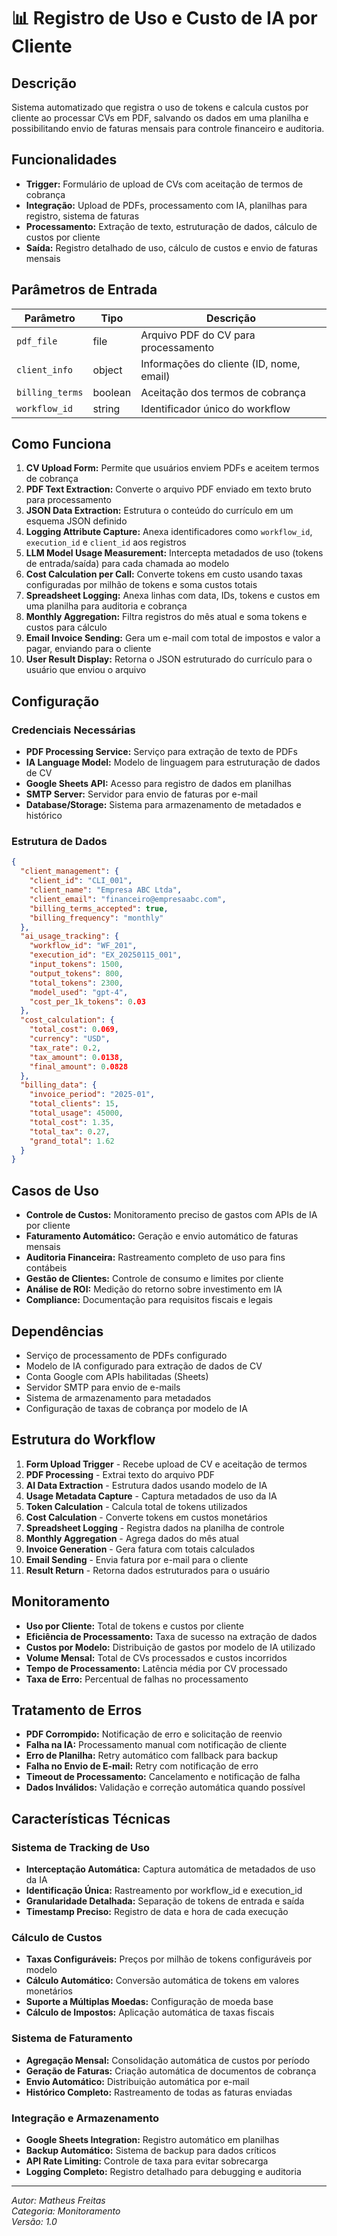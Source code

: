 # 📊 Registro de Uso e Custo de IA por Cliente

## Descrição

Sistema automatizado que registra o uso de tokens e calcula custos por cliente ao processar CVs em PDF, salvando os dados em uma planilha e possibilitando envio de faturas mensais para controle financeiro e auditoria.

## Funcionalidades

- **Trigger:** Formulário de upload de CVs com aceitação de termos de cobrança
- **Integração:** Upload de PDFs, processamento com IA, planilhas para registro, sistema de faturas
- **Processamento:** Extração de texto, estruturação de dados, cálculo de custos por cliente
- **Saída:** Registro detalhado de uso, cálculo de custos e envio de faturas mensais

## Parâmetros de Entrada

| Parâmetro       | Tipo    | Descrição                                |
| --------------- | ------- | ---------------------------------------- |
| `pdf_file`      | file    | Arquivo PDF do CV para processamento     |
| `client_info`   | object  | Informações do cliente (ID, nome, email) |
| `billing_terms` | boolean | Aceitação dos termos de cobrança         |
| `workflow_id`   | string  | Identificador único do workflow          |

## Como Funciona

1. **CV Upload Form:** Permite que usuários enviem PDFs e aceitem termos de cobrança
2. **PDF Text Extraction:** Converte o arquivo PDF enviado em texto bruto para processamento
3. **JSON Data Extraction:** Estrutura o conteúdo do currículo em um esquema JSON definido
4. **Logging Attribute Capture:** Anexa identificadores como `workflow_id`, `execution_id` e `client_id` aos registros
5. **LLM Model Usage Measurement:** Intercepta metadados de uso (tokens de entrada/saída) para cada chamada ao modelo
6. **Cost Calculation per Call:** Converte tokens em custo usando taxas configuradas por milhão de tokens e soma custos totais
7. **Spreadsheet Logging:** Anexa linhas com data, IDs, tokens e custos em uma planilha para auditoria e cobrança
8. **Monthly Aggregation:** Filtra registros do mês atual e soma tokens e custos para cálculo
9. **Email Invoice Sending:** Gera um e-mail com total de impostos e valor a pagar, enviando para o cliente
10. **User Result Display:** Retorna o JSON estruturado do currículo para o usuário que enviou o arquivo

## Configuração

### Credenciais Necessárias

- **PDF Processing Service:** Serviço para extração de texto de PDFs
- **IA Language Model:** Modelo de linguagem para estruturação de dados de CV
- **Google Sheets API:** Acesso para registro de dados em planilhas
- **SMTP Server:** Servidor para envio de faturas por e-mail
- **Database/Storage:** Sistema para armazenamento de metadados e histórico

### Estrutura de Dados

```json
{
  "client_management": {
    "client_id": "CLI_001",
    "client_name": "Empresa ABC Ltda",
    "client_email": "financeiro@empresaabc.com",
    "billing_terms_accepted": true,
    "billing_frequency": "monthly"
  },
  "ai_usage_tracking": {
    "workflow_id": "WF_201",
    "execution_id": "EX_20250115_001",
    "input_tokens": 1500,
    "output_tokens": 800,
    "total_tokens": 2300,
    "model_used": "gpt-4",
    "cost_per_1k_tokens": 0.03
  },
  "cost_calculation": {
    "total_cost": 0.069,
    "currency": "USD",
    "tax_rate": 0.2,
    "tax_amount": 0.0138,
    "final_amount": 0.0828
  },
  "billing_data": {
    "invoice_period": "2025-01",
    "total_clients": 15,
    "total_usage": 45000,
    "total_cost": 1.35,
    "total_tax": 0.27,
    "grand_total": 1.62
  }
}
```

## Casos de Uso

- **Controle de Custos:** Monitoramento preciso de gastos com APIs de IA por cliente
- **Faturamento Automático:** Geração e envio automático de faturas mensais
- **Auditoria Financeira:** Rastreamento completo de uso para fins contábeis
- **Gestão de Clientes:** Controle de consumo e limites por cliente
- **Análise de ROI:** Medição do retorno sobre investimento em IA
- **Compliance:** Documentação para requisitos fiscais e legais

## Dependências

- Serviço de processamento de PDFs configurado
- Modelo de IA configurado para extração de dados de CV
- Conta Google com APIs habilitadas (Sheets)
- Servidor SMTP para envio de e-mails
- Sistema de armazenamento para metadados
- Configuração de taxas de cobrança por modelo de IA

## Estrutura do Workflow

1. **Form Upload Trigger** - Recebe upload de CV e aceitação de termos
2. **PDF Processing** - Extrai texto do arquivo PDF
3. **AI Data Extraction** - Estrutura dados usando modelo de IA
4. **Usage Metadata Capture** - Captura metadados de uso da IA
5. **Token Calculation** - Calcula total de tokens utilizados
6. **Cost Calculation** - Converte tokens em custos monetários
7. **Spreadsheet Logging** - Registra dados na planilha de controle
8. **Monthly Aggregation** - Agrega dados do mês atual
9. **Invoice Generation** - Gera fatura com totais calculados
10. **Email Sending** - Envia fatura por e-mail para o cliente
11. **Result Return** - Retorna dados estruturados para o usuário

## Monitoramento

- **Uso por Cliente:** Total de tokens e custos por cliente
- **Eficiência de Processamento:** Taxa de sucesso na extração de dados
- **Custos por Modelo:** Distribuição de gastos por modelo de IA utilizado
- **Volume Mensal:** Total de CVs processados e custos incorridos
- **Tempo de Processamento:** Latência média por CV processado
- **Taxa de Erro:** Percentual de falhas no processamento

## Tratamento de Erros

- **PDF Corrompido:** Notificação de erro e solicitação de reenvio
- **Falha na IA:** Processamento manual com notificação de cliente
- **Erro de Planilha:** Retry automático com fallback para backup
- **Falha no Envio de E-mail:** Retry com notificação de erro
- **Timeout de Processamento:** Cancelamento e notificação de falha
- **Dados Inválidos:** Validação e correção automática quando possível

## Características Técnicas

### Sistema de Tracking de Uso

- **Interceptação Automática:** Captura automática de metadados de uso da IA
- **Identificação Única:** Rastreamento por workflow_id e execution_id
- **Granularidade Detalhada:** Separação de tokens de entrada e saída
- **Timestamp Preciso:** Registro de data e hora de cada execução

### Cálculo de Custos

- **Taxas Configuráveis:** Preços por milhão de tokens configuráveis por modelo
- **Cálculo Automático:** Conversão automática de tokens em valores monetários
- **Suporte a Múltiplas Moedas:** Configuração de moeda base
- **Cálculo de Impostos:** Aplicação automática de taxas fiscais

### Sistema de Faturamento

- **Agregação Mensal:** Consolidação automática de custos por período
- **Geração de Faturas:** Criação automática de documentos de cobrança
- **Envio Automático:** Distribuição automática por e-mail
- **Histórico Completo:** Rastreamento de todas as faturas enviadas

### Integração e Armazenamento

- **Google Sheets Integration:** Registro automático em planilhas
- **Backup Automático:** Sistema de backup para dados críticos
- **API Rate Limiting:** Controle de taxa para evitar sobrecarga
- **Logging Completo:** Registro detalhado para debugging e auditoria

---

_Autor: Matheus Freitas_  
_Categoria: Monitoramento_  
_Versão: 1.0_

